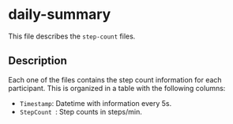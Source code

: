 # daily-summary
This file describes the `step-count` files.

## Description
Each one of the files contains the step count information for each participant. This is organized in a table with the following columns:

 - `Timestamp`: Datetime with information every 5s.
 - `StepCount `: Step counts in steps/min.